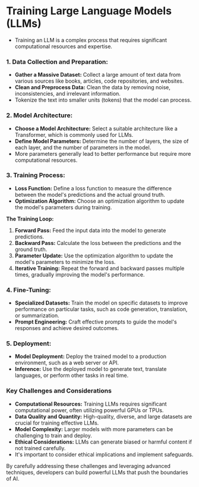 # Training Large Language Models (LLMs)
- Training an LLM is a complex process that requires significant computational resources and expertise.

### 1. Data Collection and Preparation:
- **Gather a Massive Dataset:** Collect a large amount of text data from various sources like books, articles, code repositories, and websites.
- **Clean and Preprocess Data:** Clean the data by removing noise, inconsistencies, and irrelevant information.
- Tokenize the text into smaller units (tokens) that the model can process.

### 2. Model Architecture:
- **Choose a Model Architecture:** Select a suitable architecture like a Transformer, which is commonly used for LLMs.
- **Define Model Parameters:** Determine the number of layers, the size of each layer, and the number of parameters in the model.
- More parameters generally lead to better performance but require more computational resources.

### 3. Training Process:
- **Loss Function:** Define a loss function to measure the difference between the model's predictions and the actual ground truth.
- **Optimization Algorithm:** Choose an optimization algorithm to update the model's parameters during training.

**The Training Loop:**
1. **Forward Pass:** Feed the input data into the model to generate predictions.
2. **Backward Pass:** Calculate the loss between the predictions and the ground truth.
3. **Parameter Update:** Use the optimization algorithm to update the model's parameters to minimize the loss.
4. **Iterative Training:** Repeat the forward and backward passes multiple times, gradually improving the model's performance.

### 4. Fine-Tuning:
- **Specialized Datasets:** Train the model on specific datasets to improve performance on particular tasks, such as code generation, translation, or summarization.
- **Prompt Engineering:** Craft effective prompts to guide the model's responses and achieve desired outcomes.

### 5. Deployment:
- **Model Deployment:** Deploy the trained model to a production environment, such as a web server or API.
- **Inference:** Use the deployed model to generate text, translate languages, or perform other tasks in real time.

### Key Challenges and Considerations
- **Computational Resources:** Training LLMs requires significant computational power, often utilizing powerful GPUs or TPUs.
- **Data Quality and Quantity:** High-quality, diverse, and large datasets are crucial for training effective LLMs.
- **Model Complexity:** Larger models with more parameters can be challenging to train and deploy.
- **Ethical Considerations:** LLMs can generate biased or harmful content if not trained carefully.
- It's important to consider ethical implications and implement safeguards.

By carefully addressing these challenges and leveraging advanced techniques, developers can build powerful LLMs that push the boundaries of AI.

